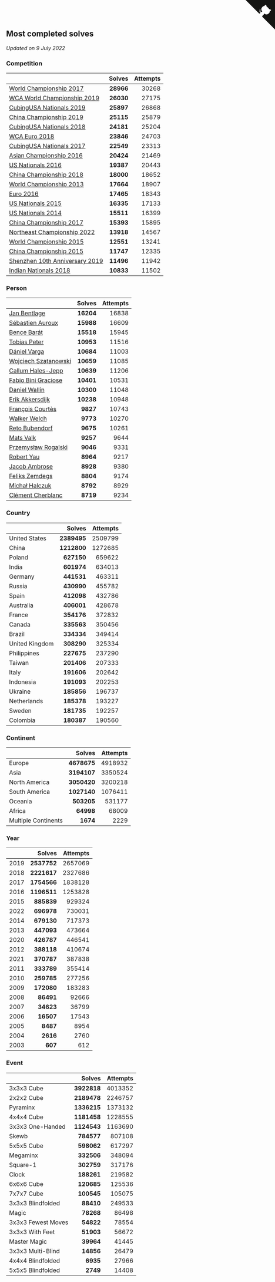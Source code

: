 ## Most completed solves

*Updated on  9 July 2022*


### Competition

|  | Solves | Attempts |
| :--- | ---: | ---: |
| [World Championship 2017](https://www.worldcubeassociation.org/competitions/WC2017) | **28966** | 30268 |
| [WCA World Championship 2019](https://www.worldcubeassociation.org/competitions/WC2019) | **26030** | 27175 |
| [CubingUSA Nationals 2019](https://www.worldcubeassociation.org/competitions/CubingUSANationals2019) | **25897** | 26868 |
| [China Championship 2019](https://www.worldcubeassociation.org/competitions/ChinaChampionship2019) | **25115** | 25879 |
| [CubingUSA Nationals 2018](https://www.worldcubeassociation.org/competitions/CubingUSANationals2018) | **24181** | 25204 |
| [WCA Euro 2018](https://www.worldcubeassociation.org/competitions/Euro2018) | **23846** | 24703 |
| [CubingUSA Nationals 2017](https://www.worldcubeassociation.org/competitions/CubingUSANationals2017) | **22549** | 23313 |
| [Asian Championship 2016](https://www.worldcubeassociation.org/competitions/AsianChampionship2016) | **20424** | 21469 |
| [US Nationals 2016](https://www.worldcubeassociation.org/competitions/USNationals2016) | **19387** | 20443 |
| [China Championship 2018](https://www.worldcubeassociation.org/competitions/ChinaChampionship2018) | **18000** | 18652 |
| [World Championship 2013](https://www.worldcubeassociation.org/competitions/WC2013) | **17664** | 18907 |
| [Euro 2016](https://www.worldcubeassociation.org/competitions/Euro2016) | **17465** | 18343 |
| [US Nationals 2015](https://www.worldcubeassociation.org/competitions/USNationals2015) | **16335** | 17133 |
| [US Nationals 2014](https://www.worldcubeassociation.org/competitions/USNationals2014) | **15511** | 16399 |
| [China Championship 2017](https://www.worldcubeassociation.org/competitions/ChinaChampionship2017) | **15393** | 15895 |
| [Northeast Championship 2022](https://www.worldcubeassociation.org/competitions/NortheastChampionship2022) | **13918** | 14567 |
| [World Championship 2015](https://www.worldcubeassociation.org/competitions/WC2015) | **12551** | 13241 |
| [China Championship 2015](https://www.worldcubeassociation.org/competitions/ChinaChampionship2015) | **11747** | 12335 |
| [Shenzhen 10th Anniversary 2019](https://www.worldcubeassociation.org/competitions/Shenzhen10thAnniversary2019) | **11496** | 11942 |
| [Indian Nationals 2018](https://www.worldcubeassociation.org/competitions/IndianNationals2018) | **10833** | 11502 |

### Person

|  | Solves | Attempts |
| :--- | ---: | ---: |
| [Jan Bentlage](https://www.worldcubeassociation.org/persons/2010BENT01) | **16204** | 16838 |
| [Sébastien Auroux](https://www.worldcubeassociation.org/persons/2008AURO01) | **15988** | 16609 |
| [Bence Barát](https://www.worldcubeassociation.org/persons/2008BARA01) | **15518** | 15945 |
| [Tobias Peter](https://www.worldcubeassociation.org/persons/2014PETE03) | **10953** | 11516 |
| [Dániel Varga](https://www.worldcubeassociation.org/persons/2008VARG01) | **10684** | 11003 |
| [Wojciech Szatanowski](https://www.worldcubeassociation.org/persons/2011SZAT01) | **10659** | 11085 |
| [Callum Hales-Jepp](https://www.worldcubeassociation.org/persons/2012HALE01) | **10639** | 11206 |
| [Fabio Bini Graciose](https://www.worldcubeassociation.org/persons/2010GRAC02) | **10401** | 10531 |
| [Daniel Wallin](https://www.worldcubeassociation.org/persons/2013WALL03) | **10300** | 11048 |
| [Erik Akkersdijk](https://www.worldcubeassociation.org/persons/2005AKKE01) | **10238** | 10948 |
| [François Courtès](https://www.worldcubeassociation.org/persons/2008COUR01) | **9827** | 10743 |
| [Walker Welch](https://www.worldcubeassociation.org/persons/2011WELC01) | **9773** | 10270 |
| [Reto Bubendorf](https://www.worldcubeassociation.org/persons/2012BUBE01) | **9675** | 10261 |
| [Mats Valk](https://www.worldcubeassociation.org/persons/2007VALK01) | **9257** | 9644 |
| [Przemysław Rogalski](https://www.worldcubeassociation.org/persons/2013ROGA02) | **9046** | 9331 |
| [Robert Yau](https://www.worldcubeassociation.org/persons/2009YAUR01) | **8964** | 9217 |
| [Jacob Ambrose](https://www.worldcubeassociation.org/persons/2010AMBR01) | **8928** | 9380 |
| [Feliks Zemdegs](https://www.worldcubeassociation.org/persons/2009ZEMD01) | **8804** | 9174 |
| [Michał Halczuk](https://www.worldcubeassociation.org/persons/2006HALC01) | **8792** | 8929 |
| [Clément Cherblanc](https://www.worldcubeassociation.org/persons/2014CHER05) | **8719** | 9234 |

### Country

|  | Solves | Attempts |
| :--- | ---: | ---: |
| United States | **2389495** | 2509799 |
| China | **1212800** | 1272685 |
| Poland | **627150** | 659622 |
| India | **601974** | 634013 |
| Germany | **441531** | 463311 |
| Russia | **430990** | 455782 |
| Spain | **412098** | 432786 |
| Australia | **406001** | 428678 |
| France | **354176** | 372832 |
| Canada | **335563** | 350456 |
| Brazil | **334334** | 349414 |
| United Kingdom | **308290** | 325334 |
| Philippines | **227675** | 237290 |
| Taiwan | **201406** | 207333 |
| Italy | **191606** | 202642 |
| Indonesia | **191093** | 202253 |
| Ukraine | **185856** | 196737 |
| Netherlands | **185378** | 193227 |
| Sweden | **181735** | 192257 |
| Colombia | **180387** | 190560 |

### Continent

|  | Solves | Attempts |
| :--- | ---: | ---: |
| Europe | **4678675** | 4918932 |
| Asia | **3194107** | 3350524 |
| North America | **3050420** | 3200218 |
| South America | **1027140** | 1076411 |
| Oceania | **503205** | 531177 |
| Africa | **64998** | 68009 |
| Multiple Continents | **1674** | 2229 |

### Year

|  | Solves | Attempts |
| :--- | ---: | ---: |
| 2019 | **2537752** | 2657069 |
| 2018 | **2221617** | 2327686 |
| 2017 | **1754566** | 1838128 |
| 2016 | **1196511** | 1253828 |
| 2015 | **885839** | 929324 |
| 2022 | **696978** | 730031 |
| 2014 | **679130** | 717373 |
| 2013 | **447093** | 473664 |
| 2020 | **426787** | 446541 |
| 2012 | **388118** | 410674 |
| 2021 | **370787** | 387838 |
| 2011 | **333789** | 355414 |
| 2010 | **259785** | 277256 |
| 2009 | **172080** | 183283 |
| 2008 | **86491** | 92666 |
| 2007 | **34623** | 36799 |
| 2006 | **16507** | 17543 |
| 2005 | **8487** | 8954 |
| 2004 | **2616** | 2760 |
| 2003 | **607** | 612 |

### Event

|  | Solves | Attempts |
| :--- | ---: | ---: |
| 3x3x3 Cube | **3922818** | 4013352 |
| 2x2x2 Cube | **2189478** | 2246757 |
| Pyraminx | **1336215** | 1373132 |
| 4x4x4 Cube | **1181458** | 1228555 |
| 3x3x3 One-Handed | **1124543** | 1163690 |
| Skewb | **784577** | 807108 |
| 5x5x5 Cube | **598062** | 617297 |
| Megaminx | **332506** | 348094 |
| Square-1 | **302759** | 317176 |
| Clock | **188261** | 219582 |
| 6x6x6 Cube | **120685** | 125536 |
| 7x7x7 Cube | **100545** | 105075 |
| 3x3x3 Blindfolded | **88410** | 249533 |
| Magic | **78268** | 86498 |
| 3x3x3 Fewest Moves | **54822** | 78554 |
| 3x3x3 With Feet | **51903** | 56672 |
| Master Magic | **39964** | 41445 |
| 3x3x3 Multi-Blind | **14856** | 26479 |
| 4x4x4 Blindfolded | **6935** | 27966 |
| 5x5x5 Blindfolded | **2749** | 14408 |


<a href="https://github.com/jonatanklosko/wca_statistics" class="github-corner" aria-label="View source on Github"><svg width="80" height="80" viewBox="0 0 250 250" style="fill:#151513; color:#fff; position: absolute; top: 0; border: 0; right: 0;" aria-hidden="true"><path d="M0,0 L115,115 L130,115 L142,142 L250,250 L250,0 Z"></path><path d="M128.3,109.0 C113.8,99.7 119.0,89.6 119.0,89.6 C122.0,82.7 120.5,78.6 120.5,78.6 C119.2,72.0 123.4,76.3 123.4,76.3 C127.3,80.9 125.5,87.3 125.5,87.3 C122.9,97.6 130.6,101.9 134.4,103.2" fill="currentColor" style="transform-origin: 130px 106px;" class="octo-arm"></path><path d="M115.0,115.0 C114.9,115.1 118.7,116.5 119.8,115.4 L133.7,101.6 C136.9,99.2 139.9,98.4 142.2,98.6 C133.8,88.0 127.5,74.4 143.8,58.0 C148.5,53.4 154.0,51.2 159.7,51.0 C160.3,49.4 163.2,43.6 171.4,40.1 C171.4,40.1 176.1,42.5 178.8,56.2 C183.1,58.6 187.2,61.8 190.9,65.4 C194.5,69.0 197.7,73.2 200.1,77.6 C213.8,80.2 216.3,84.9 216.3,84.9 C212.7,93.1 206.9,96.0 205.4,96.6 C205.1,102.4 203.0,107.8 198.3,112.5 C181.9,128.9 168.3,122.5 157.7,114.1 C157.9,116.9 156.7,120.9 152.7,124.9 L141.0,136.5 C139.8,137.7 141.6,141.9 141.8,141.8 Z" fill="currentColor" class="octo-body"></path></svg></a><style>.github-corner:hover .octo-arm{animation:octocat-wave 560ms ease-in-out}@keyframes octocat-wave{0%,100%{transform:rotate(0)}20%,60%{transform:rotate(-25deg)}40%,80%{transform:rotate(10deg)}}@media (max-width:500px){.github-corner:hover .octo-arm{animation:none}.github-corner .octo-arm{animation:octocat-wave 560ms ease-in-out}}</style>
